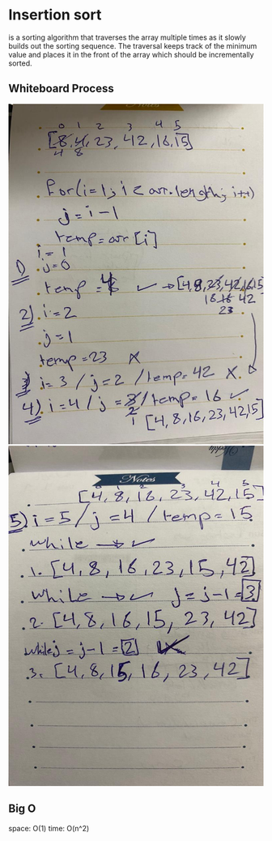 # Insertion sort

is a sorting algorithm that traverses the array multiple times as it slowly builds out the sorting sequence. The traversal keeps track of the minimum value and places it in the front of the array which should be incrementally sorted.

## Whiteboard Process

![Whiteboard 26-1](./assets/code26-1.jpeg)
![Whiteboard 26-2](./assets/code26-2.jpeg)

## Big O

space: O(1)
time: O(n^2)

